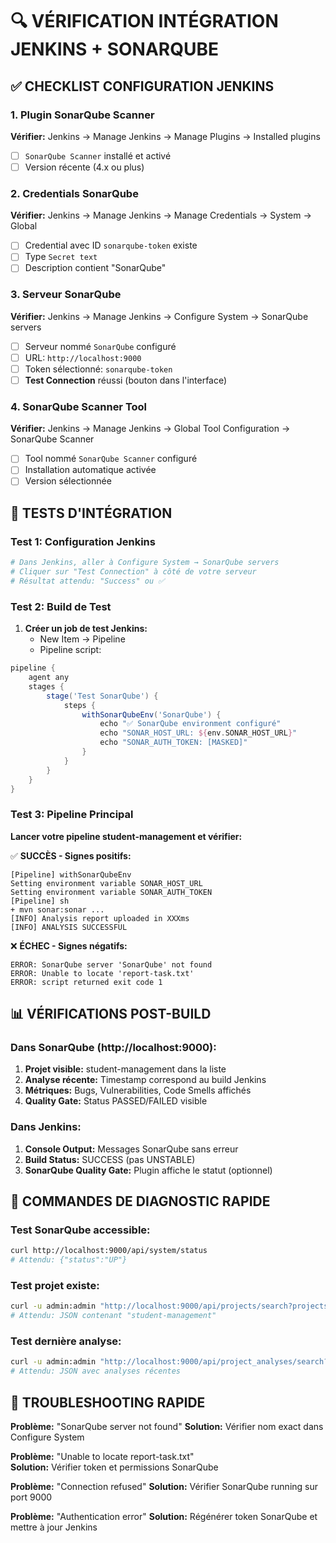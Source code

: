 # 🔍 VÉRIFICATION INTÉGRATION JENKINS + SONARQUBE

## ✅ CHECKLIST CONFIGURATION JENKINS

### 1. Plugin SonarQube Scanner
**Vérifier:** Jenkins → Manage Jenkins → Manage Plugins → Installed plugins
- [ ] `SonarQube Scanner` installé et activé
- [ ] Version récente (4.x ou plus)

### 2. Credentials SonarQube
**Vérifier:** Jenkins → Manage Jenkins → Manage Credentials → System → Global
- [ ] Credential avec ID `sonarqube-token` existe
- [ ] Type `Secret text`
- [ ] Description contient "SonarQube"

### 3. Serveur SonarQube
**Vérifier:** Jenkins → Manage Jenkins → Configure System → SonarQube servers
- [ ] Serveur nommé `SonarQube` configuré
- [ ] URL: `http://localhost:9000`
- [ ] Token sélectionné: `sonarqube-token`
- [ ] **Test Connection** réussi (bouton dans l'interface)

### 4. SonarQube Scanner Tool
**Vérifier:** Jenkins → Manage Jenkins → Global Tool Configuration → SonarQube Scanner
- [ ] Tool nommé `SonarQube Scanner` configuré
- [ ] Installation automatique activée
- [ ] Version sélectionnée

## 🧪 TESTS D'INTÉGRATION

### Test 1: Configuration Jenkins
```bash
# Dans Jenkins, aller à Configure System → SonarQube servers
# Cliquer sur "Test Connection" à côté de votre serveur
# Résultat attendu: "Success" ou ✅
```

### Test 2: Build de Test
1. **Créer un job de test Jenkins:**
   - New Item → Pipeline
   - Pipeline script:
```groovy
pipeline {
    agent any
    stages {
        stage('Test SonarQube') {
            steps {
                withSonarQubeEnv('SonarQube') {
                    echo "✅ SonarQube environment configuré"
                    echo "SONAR_HOST_URL: ${env.SONAR_HOST_URL}"
                    echo "SONAR_AUTH_TOKEN: [MASKED]"
                }
            }
        }
    }
}
```

### Test 3: Pipeline Principal
**Lancer votre pipeline student-management et vérifier:**

✅ **SUCCÈS - Signes positifs:**
```
[Pipeline] withSonarQubeEnv
Setting environment variable SONAR_HOST_URL
Setting environment variable SONAR_AUTH_TOKEN
[Pipeline] sh
+ mvn sonar:sonar ...
[INFO] Analysis report uploaded in XXXms
[INFO] ANALYSIS SUCCESSFUL
```

❌ **ÉCHEC - Signes négatifs:**
```
ERROR: SonarQube server 'SonarQube' not found
ERROR: Unable to locate 'report-task.txt'
ERROR: script returned exit code 1
```

## 📊 VÉRIFICATIONS POST-BUILD

### Dans SonarQube (http://localhost:9000):
1. **Projet visible:** student-management dans la liste
2. **Analyse récente:** Timestamp correspond au build Jenkins
3. **Métriques:** Bugs, Vulnerabilities, Code Smells affichés
4. **Quality Gate:** Status PASSED/FAILED visible

### Dans Jenkins:
1. **Console Output:** Messages SonarQube sans erreur
2. **Build Status:** SUCCESS (pas UNSTABLE)
3. **SonarQube Quality Gate:** Plugin affiche le statut (optionnel)

## 🎯 COMMANDES DE DIAGNOSTIC RAPIDE

### Test SonarQube accessible:
```bash
curl http://localhost:9000/api/system/status
# Attendu: {"status":"UP"}
```

### Test projet existe:
```bash
curl -u admin:admin "http://localhost:9000/api/projects/search?projects=student-management"
# Attendu: JSON contenant "student-management"
```

### Test dernière analyse:
```bash
curl -u admin:admin "http://localhost:9000/api/project_analyses/search?project=student-management&ps=1"
# Attendu: JSON avec analyses récentes
```

## 🚨 TROUBLESHOOTING RAPIDE

**Problème:** "SonarQube server not found"
**Solution:** Vérifier nom exact dans Configure System

**Problème:** "Unable to locate report-task.txt"  
**Solution:** Vérifier token et permissions SonarQube

**Problème:** "Connection refused"
**Solution:** Vérifier SonarQube running sur port 9000

**Problème:** "Authentication error"
**Solution:** Régénérer token SonarQube et mettre à jour Jenkins